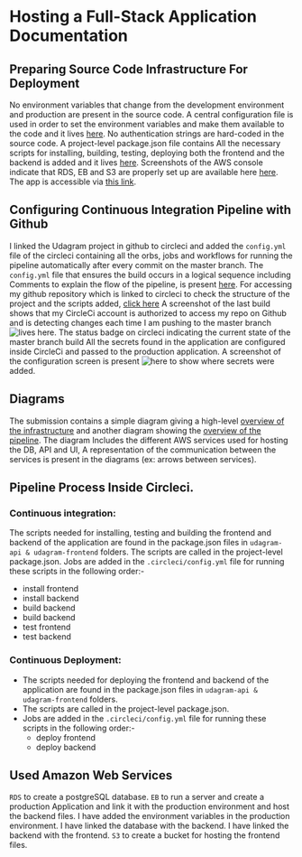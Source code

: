 # Hosting a Full-Stack Application Documentation

## Preparing Source Code Infrastructure For Deployment

No environment variables that change from the development environment and production are present in the source code.
A central configuration file is used in order to set the environment variables and make them available to the code and it lives [here](../udagram-api/src/config/config.ts).
No authentication strings are hard-coded in the source code.
A project-level package.json file contains All the necessary scripts for installing, building, testing, deploying both the frontend and the backend is added and it lives [here](../package.json).
Screenshots of the AWS console indicate that RDS, EB and S3 are properly set up are available here [here](./AWS/).
The app is accessible via [this link](http://web-udagram.s3-website-us-east-1.amazonaws.com).


## Configuring Continuous Integration Pipeline with Github
I linked the Udagram project in github to circleci and added the `config.yml` file of the circleci containing all the orbs, jobs and workflows for running the pipeline automatically after every commit on the master branch.
The `config.yml` file that ensures the build occurs in a logical sequence including Comments to explain the flow of the pipeline, is present [here](./process-document/config.yml).
For accessing my github repository which is linked to circleci to check the structure of the project and the scripts added, [click here](https://github.com/TuanNguyen0708/nd0067-c4-deployment-process-project-starter)
A screenshot of the last build shows that my CircleCi account is authorized to access my repo on Github and is detecting changes each time I am pushing to the master branch ![lives here](./pipeline-process/circleci/CI_CD-60-khalidMesbah-udagram.png).
The status badge on circleci indicating the current state of the master branch build
All the secrets found in the application are configured inside CircleCi and passed to the production application. A screenshot of the configuration screen is present ![here](./pipeline-process/circleci/Environment-Variables-udagram.png) to show where secrets were added.

## Diagrams
The submission contains a simple diagram giving a high-level [overview of the infrastructure](./AWS/AWS-diagram.png) and another diagram showing the [overview of the pipeline](./process-document/pipeline-process/cicleci-pipe-diagram.png). The diagram Includes the different AWS services used for hosting the DB, API and
UI, A representation of the communication between the services is present in the diagrams (ex: arrows between services).

## Pipeline Process Inside Circleci.
### Continuous integration:
The scripts needed for installing, testing and building the frontend and backend of the application are found in the package.json files in `udagram-api & udagram-frontend` folders.
The scripts are called in the project-level package.json.
Jobs are added in the `.circleci/config.yml` file for running these scripts in the following order:-
  - install frontend
  - install backend
  - build backend
  - build backend
  - test frontend
  - test backend

### Continuous Deployment:
- The scripts needed for deploying the frontend and backend of the application are found in the package.json files in `udagram-api & udagram-frontend` folders.
- The scripts are called in the project-level package.json.
- Jobs are added in the `.circleci/config.yml` file for running these scripts in the following order:-
  - deploy frontend
  - deploy backend

## Used Amazon Web Services
`RDS` to create a postgreSQL database.
`EB` to run a server and create a production Application and link it with the production environment and host the backend files.
I have added the environment variables in the production environment.
I have linked the database with the backend.
I have linked the backend with the frontend.
`S3` to create a bucket for hosting the frontend files.
